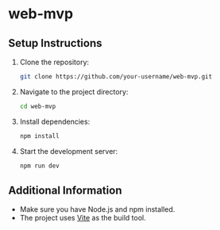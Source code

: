 # web-mvp

## Setup Instructions

1. Clone the repository:

   ```bash
   git clone https://github.com/your-username/web-mvp.git
   ```

2. Navigate to the project directory:

   ```bash
   cd web-mvp
   ```

3. Install dependencies:

   ```bash
   npm install
   ```

4. Start the development server:
   ```bash
   npm run dev
   ```

## Additional Information

- Make sure you have Node.js and npm installed.
- The project uses [Vite](https://vitejs.dev/) as the build tool.
